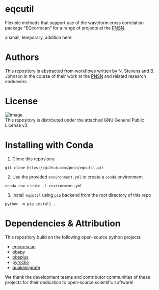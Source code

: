 # eqcutil
Flexible methods that support use of the waveform cross correlation package "EQcorrscan" for a range of projects at the [PNSN](https://pnsn.org).

a small, temporary, addition here

# Authors  
This repository is abstracted from workflows written by N. Stevens and B. Johnson in the course of their work at the [PNSN](https://pnsn.org) and related research endeavors.

# License
![image](./docs/images/gplv3-with-text-136x68.png)  
This repository is distributed under the attached GNU General Public License v3

# Installing with Conda

1) Clone this repository  
```
git clone https://github.com/pnsn/eqcutil.git
```
2) Use the provided `environment.yml` to create a `conda` environment  
```
conda env create -f environment.yml
```
3) Install `eqcutil` using `pip` backend from the root directory of this repo  
```
python -m pip install .
```

# Dependencies & Attribution
This repository build on the following open-source python projects:  
 * [eqcorrscan](https://eqcorrscan.readthedocs.io/en/latest/index.html)
 * [obspy](https://obspy.org)
 * [obsplus](https://niosh-mining.github.io/obsplus/versions/latest/index.html)
 * [pyrocko](https://pyrocko.org)  
 * [quakemigrate](https://quakemigrate.readthedocs.io/en/latest/index.html)
 
We thank the development teams and contributor communities of these projects for their dedication to open-source scientific software!